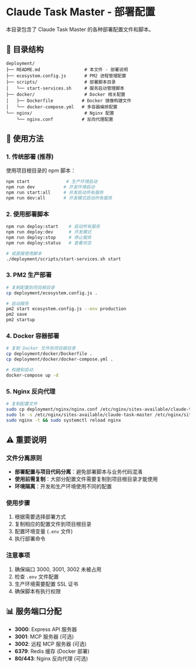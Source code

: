 # Claude Task Master - 部署配置

本目录包含了 Claude Task Master 的各种部署配置文件和脚本。

## 📁 目录结构

```
deployment/
├── README.md                 # 本文件 - 部署说明
├── ecosystem.config.js       # PM2 进程管理配置
├── scripts/                  # 部署脚本目录
│   └── start-services.sh     # 服务启动管理脚本
├── docker/                   # Docker 相关配置
│   ├── Dockerfile           # Docker 镜像构建文件
│   └── docker-compose.yml   # 多容器编排配置
└── nginx/                    # Nginx 配置
    └── nginx.conf           # 反向代理配置
```

## 🚀 使用方法

### 1. 传统部署 (推荐)
使用项目根目录的 npm 脚本：
```bash
npm start              # 生产环境启动
npm run dev           # 开发环境启动
npm run start:all     # 并发启动所有服务
npm run dev:all       # 开发模式启动所有服务
```

### 2. 使用部署脚本
```bash
npm run deploy:start    # 启动所有服务
npm run deploy:dev      # 开发模式
npm run deploy:stop     # 停止服务
npm run deploy:status   # 查看状态

# 或直接使用脚本
./deployment/scripts/start-services.sh start
```

### 3. PM2 生产部署
```bash
# 复制配置到项目根目录
cp deployment/ecosystem.config.js .

# 启动服务
pm2 start ecosystem.config.js --env production
pm2 save
pm2 startup
```

### 4. Docker 容器部署
```bash
# 复制 Docker 文件到项目根目录
cp deployment/docker/Dockerfile .
cp deployment/docker/docker-compose.yml .

# 构建和启动
docker-compose up -d
```

### 5. Nginx 反向代理
```bash
# 复制配置文件
sudo cp deployment/nginx/nginx.conf /etc/nginx/sites-available/claude-task-master
sudo ln -s /etc/nginx/sites-available/claude-task-master /etc/nginx/sites-enabled/
sudo nginx -t && sudo systemctl reload nginx
```

## ⚠️ 重要说明

### 文件分离原则
- **部署配置与项目代码分离**：避免部署脚本与业务代码混淆
- **使用前需复制**：大部分配置文件需要复制到项目根目录才能使用
- **环境隔离**：开发和生产环境使用不同的配置

### 使用步骤
1. 根据需要选择部署方式
2. 复制相应的配置文件到项目根目录
3. 配置环境变量 (`.env` 文件)
4. 执行部署命令

### 注意事项
1. 确保端口 3000, 3001, 3002 未被占用
2. 检查 `.env` 文件配置
3. 生产环境需要配置 SSL 证书
4. 确保脚本有执行权限

## 📊 服务端口分配

- **3000**: Express API 服务器
- **3001**: MCP 服务器 (可选)
- **3002**: 远程 MCP 服务器 (可选)
- **6379**: Redis 缓存 (Docker 部署)
- **80/443**: Nginx 反向代理 (可选)
